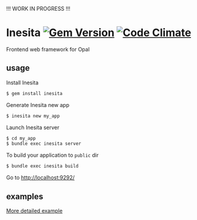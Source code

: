 !!! WORK IN PROGRESS !!!

# Inesita [![Gem Version](https://badge.fury.io/rb/inesita.svg)](http://badge.fury.io/rb/inesita) [![Code Climate](https://codeclimate.com/github/fazibear/opal-virtual-dom/badges/gpa.svg)](https://codeclimate.com/github/fazibear/inesita)

Frontend web framework for Opal

## usage

Install Inesita

```sh
$ gem install inesita
```

Generate Inesita new app

```sh
$ inesita new my_app
```

Launch Inesita server

```sh
$ cd my_app
$ bundle exec inesita server
```

To build your application to `public` dir

```sh
$ bundle exec inesita build
```

Go to [http://localhost:9292/](http://localhost:9292/)

## examples

[More detailed example](https://github.com/fazibear/inesita-example)
